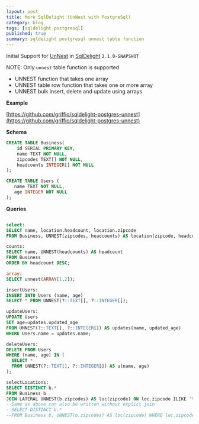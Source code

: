 ```yaml
---
layout: post
title: More SqlDelight (UnNest with PostgreSql)
category: blog
tags: [sqldelight postgresql] 
published: true
summary: sqldelight postgresql unnest table function 
---
```


Initial Support for  [UnNest](https://www.postgresql.org/docs/17/queries-table-expressions.html#QUERIES-TABLEFUNCTIONS) in [SqlDelight](https://github.com/sqldelight/sqldelight/pull/5673) `2.1.0-SNAPSHOT`

NOTE: Only `unnest` table function is supported

* UNNEST function that takes one array
* UNNEST table row function that takes one or more array
* UNNEST bulk insert, delete and update using arrays

**Example**

[https://github.com/griffio/sqldelight-postgres-unnest](https://github.com/griffio/sqldelight-postgres-unnest)

**Schema**

```sql
CREATE TABLE Business(
    id SERIAL PRIMARY KEY,
    name TEXT NOT NULL,
    zipcodes TEXT[] NOT NULL,
    headcounts INTEGER[] NOT NULL
);

CREATE TABLE Users (
   name TEXT NOT NULL,
   age INTEGER NOT NULL
);
```

**Queries**

```sql

select:
SELECT name, location.headcount, location.zipcode
FROM Business, UNNEST(zipcodes, headcounts) AS location(zipcode, headcount);

counts:
SELECT name, UNNEST(headcounts) AS headcount
FROM Business
ORDER BY headcount DESC;

array:
SELECT unnest(ARRAY[1,2]);

insertUsers:
INSERT INTO Users (name, age)
SELECT * FROM UNNEST(?::TEXT[], ?::INTEGER[]);

updateUsers:
UPDATE Users
SET age=updates.updated_age
FROM UNNEST(?::TEXT[], ?::INTEGER[]) AS updates(name, updated_age)
WHERE Users.name = updates.name;

deleteUsers:
DELETE FROM Users
WHERE (name, age) IN (
  SELECT *
  FROM UNNEST(?::TEXT[], ?::INTEGER[]) AS u(name, age)
);

selectLocations:
SELECT DISTINCT b.*
FROM Business b
JOIN LATERAL UNNEST(b.zipcodes) AS loc(zipcode) ON loc.zipcode ILIKE '%' || :query::TEXT || '%';
--Same as above can also be written without explict join
--SELECT DISTINCT b.*
--FROM Business b, UNNEST(b.zipcodes) AS loc(zipcode) WHERE loc.zipcode ILIKE '%' || :query::TEXT || '%';

```
